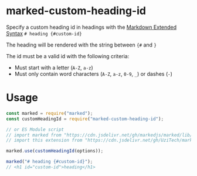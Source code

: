 # marked-custom-heading-id

Specify a custom heading id in headings with the [Markdown Extended Syntax](https://www.markdownguide.org/extended-syntax/#heading-ids) `# heading {#custom-id}`

The heading will be rendered with the string between `{#` and `}`

The id must be a valid id with the following criteria:

  - Must start with a letter (`A-Z`, `a-z`)
  - Must only contain word characters (`A-Z`, `a-z`, `0-9`, `_`) or dashes (`-`)

# Usage

```js
const marked = require("marked");
const customHeadingId = require("marked-custom-heading-id");

// or ES Module script
// import marked from "https://cdn.jsdelivr.net/gh/markedjs/marked/lib/marked.esm.js";
// import this extension from "https://cdn.jsdelivr.net/gh/UziTech/marked-custom-heading-id/lib/index.mjs";

marked.use(customHeadingId(options));

marked("# heading {#custom-id}");
// <h1 id="custom-id">heading</h1>
```
